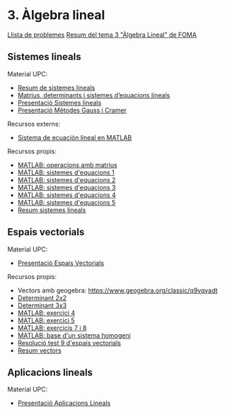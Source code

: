 # 3. Àlgebra lineal

[Llista de problemes](https://atenea.upc.edu/mod/resource/view.php?id=3370912)
[Resum del tema 3 "Àlgebra Lineal" de FOMA](https://youtu.be/LbjOXXcMxbs)

## Sistemes lineals

Material UPC:

* [Resum de sistemes lineals](https://atenea.upc.edu/mod/resource/view.php?id=3528712)
* [Matrius, determinants i sistemes d’equacions lineals](https://mat.upc.edu/en/people/susana.clara.lopez/teaching-materials/aig/tema_2_presentacio_i_part_v3.pdf)
* [Presentació Sistemes lineals](https://atenea.upc.edu/pluginfile.php/4580403/mod_folder/content/0/A%CC%80lgebra%20lineal.%20Sistemes%20lineals.pdf?forcedownload=1)
* [Presentació Mètodes Gauss i Cramer](https://atenea.upc.edu/pluginfile.php/4580403/mod_folder/content/0/Apunts_m%C3%A8tode_Gauss_i_Cramer.pdf?forcedownload=1)

Recursos externs:

* [Sistema de ecuación lineal en MATLAB](https://www.delftstack.com/es/howto/matlab/system-of-linear-equation-in-matlab/)

Recursos propis:

* [MATLAB: operacions amb matrius](./3_1_sistemes_lineals/matrius.m)
* [MATLAB: sistemes d'equacions 1](./3_1_sistemes_lineals/sistemes_equacions_1.m)
* [MATLAB: sistemes d'equacions 2](./3_1_sistemes_lineals/sistemes_equacions_2.m)
* [MATLAB: sistemes d'equacions 3](./3_1_sistemes_lineals/sistemes_equacions_3.m)
* [MATLAB: sistemes d'equacions 4](./3_1_sistemes_lineals/sistemes_equacions_4.m)
* [MATLAB: sistemes d'equacions 5](./3_1_sistemes_lineals/sistemes_equacions_5.m)
* [Resum sistemes lineals](./3_1_sistemes_lineals/resum_sistemes.jpg)

## Espais vectorials

Material UPC:

* [Presentació Espais Vectorials](https://atenea.upc.edu/pluginfile.php/4580403/mod_folder/content/0/%C3%80lgebra%20lineal.%20Espais%20vectorials.pdf?forcedownload=1)

Recursos propis:

* Vectors amb geogebra: https://www.geogebra.org/classic/q9vqyadt
* [Determinant 2x2](./3_2_espais_vectorials/determinant_2x2.jpg)
* [Determinant 3x3](./3_2_espais_vectorials/determinant_3x3.jpg)
* [MATLAB: exercici 4](./3_2_espais_vectorials/vectors_exercici_4.m)
* [MATLAB: exercici 5](./3_2_espais_vectorials/vectors_exercici_5.m)
* [MATLAB: exercicis 7 i 8](./3_2_espais_vectorials/vectors_exercicis_7_i_8.m)
* [MATLAB: base d'un sistema homogeni](./3_2_espais_vectorials/vectors_exemple_sistema_homogeni.m)
* [Resolució test 9 d'espais vectorials](https://youtu.be/yXxxHPgf4a0)
* [Resum vectors](./3_2_espais_vectorials/resum_vectors.jpg)

## Aplicacions lineals

Material UPC:

* [Presentació Aplicacions Lineals](https://atenea.upc.edu/pluginfile.php/4580403/mod_folder/content/0/%C3%80lgebra%20lineal.%20Aplicacions%20lineals.pdf?forcedownload=1)
